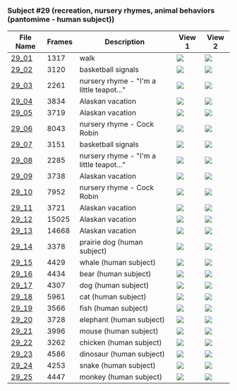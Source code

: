 ### Subject #29 (recreation, nursery rhymes, animal behaviors (pantomime - human subject))
|File Name|Frames|Description|View 1|View 2|
|-|-|-|-|-|
|[29_01](https://github.com/Shriinivas/cmubvh/raw/main/Sequence-020-029/29/Data/29_01.zip)|1317|walk|<img src="https://github.com/Shriinivas/cmubvhgifs/blob/main/Sequence-020-029/29/29_01_0.gif"/>|<img src="https://github.com/Shriinivas/cmubvhgifs/blob/main/Sequence-020-029/29/29_01_1.gif"/>|
|[29_02](https://github.com/Shriinivas/cmubvh/raw/main/Sequence-020-029/29/Data/29_02.zip)|3120|basketball signals|<img src="https://github.com/Shriinivas/cmubvhgifs/blob/main/Sequence-020-029/29/29_02_0.gif"/>|<img src="https://github.com/Shriinivas/cmubvhgifs/blob/main/Sequence-020-029/29/29_02_1.gif"/>|
|[29_03](https://github.com/Shriinivas/cmubvh/raw/main/Sequence-020-029/29/Data/29_03.zip)|2261|nursery rhyme - "I'm a little teapot..."|<img src="https://github.com/Shriinivas/cmubvhgifs/blob/main/Sequence-020-029/29/29_03_0.gif"/>|<img src="https://github.com/Shriinivas/cmubvhgifs/blob/main/Sequence-020-029/29/29_03_1.gif"/>|
|[29_04](https://github.com/Shriinivas/cmubvh/raw/main/Sequence-020-029/29/Data/29_04.zip)|3834|Alaskan vacation|<img src="https://github.com/Shriinivas/cmubvhgifs/blob/main/Sequence-020-029/29/29_04_0.gif"/>|<img src="https://github.com/Shriinivas/cmubvhgifs/blob/main/Sequence-020-029/29/29_04_1.gif"/>|
|[29_05](https://github.com/Shriinivas/cmubvh/raw/main/Sequence-020-029/29/Data/29_05.zip)|3719|Alaskan vacation|<img src="https://github.com/Shriinivas/cmubvhgifs/blob/main/Sequence-020-029/29/29_05_0.gif"/>|<img src="https://github.com/Shriinivas/cmubvhgifs/blob/main/Sequence-020-029/29/29_05_1.gif"/>|
|[29_06](https://github.com/Shriinivas/cmubvh/raw/main/Sequence-020-029/29/Data/29_06.zip)|8043|nursery rhyme - Cock Robin|<img src="https://github.com/Shriinivas/cmubvhgifs/blob/main/Sequence-020-029/29/29_06_0.gif"/>|<img src="https://github.com/Shriinivas/cmubvhgifs/blob/main/Sequence-020-029/29/29_06_1.gif"/>|
|[29_07](https://github.com/Shriinivas/cmubvh/raw/main/Sequence-020-029/29/Data/29_07.zip)|3151|basketball signals|<img src="https://github.com/Shriinivas/cmubvhgifs/blob/main/Sequence-020-029/29/29_07_0.gif"/>|<img src="https://github.com/Shriinivas/cmubvhgifs/blob/main/Sequence-020-029/29/29_07_1.gif"/>|
|[29_08](https://github.com/Shriinivas/cmubvh/raw/main/Sequence-020-029/29/Data/29_08.zip)|2285|nursery rhyme - "I'm a little teapot..."|<img src="https://github.com/Shriinivas/cmubvhgifs/blob/main/Sequence-020-029/29/29_08_0.gif"/>|<img src="https://github.com/Shriinivas/cmubvhgifs/blob/main/Sequence-020-029/29/29_08_1.gif"/>|
|[29_09](https://github.com/Shriinivas/cmubvh/raw/main/Sequence-020-029/29/Data/29_09.zip)|3738|Alaskan vacation|<img src="https://github.com/Shriinivas/cmubvhgifs/blob/main/Sequence-020-029/29/29_09_0.gif"/>|<img src="https://github.com/Shriinivas/cmubvhgifs/blob/main/Sequence-020-029/29/29_09_1.gif"/>|
|[29_10](https://github.com/Shriinivas/cmubvh/raw/main/Sequence-020-029/29/Data/29_10.zip)|7952|nursery rhyme - Cock Robin|<img src="https://github.com/Shriinivas/cmubvhgifs/blob/main/Sequence-020-029/29/29_10_0.gif"/>|<img src="https://github.com/Shriinivas/cmubvhgifs/blob/main/Sequence-020-029/29/29_10_1.gif"/>|
|[29_11](https://github.com/Shriinivas/cmubvh/raw/main/Sequence-020-029/29/Data/29_11.zip)|3721|Alaskan vacation|<img src="https://github.com/Shriinivas/cmubvhgifs/blob/main/Sequence-020-029/29/29_11_0.gif"/>|<img src="https://github.com/Shriinivas/cmubvhgifs/blob/main/Sequence-020-029/29/29_11_1.gif"/>|
|[29_12](https://github.com/Shriinivas/cmubvh/raw/main/Sequence-020-029/29/Data/29_12.zip)|15025|Alaskan vacation|<img src="https://github.com/Shriinivas/cmubvhgifs/blob/main/Sequence-020-029/29/29_12_0.gif"/>|<img src="https://github.com/Shriinivas/cmubvhgifs/blob/main/Sequence-020-029/29/29_12_1.gif"/>|
|[29_13](https://github.com/Shriinivas/cmubvh/raw/main/Sequence-020-029/29/Data/29_13.zip)|14668|Alaskan vacation|<img src="https://github.com/Shriinivas/cmubvhgifs/blob/main/Sequence-020-029/29/29_13_0.gif"/>|<img src="https://github.com/Shriinivas/cmubvhgifs/blob/main/Sequence-020-029/29/29_13_1.gif"/>|
|[29_14](https://github.com/Shriinivas/cmubvh/raw/main/Sequence-020-029/29/Data/29_14.zip)|3378|prairie dog (human subject)|<img src="https://github.com/Shriinivas/cmubvhgifs/blob/main/Sequence-020-029/29/29_14_0.gif"/>|<img src="https://github.com/Shriinivas/cmubvhgifs/blob/main/Sequence-020-029/29/29_14_1.gif"/>|
|[29_15](https://github.com/Shriinivas/cmubvh/raw/main/Sequence-020-029/29/Data/29_15.zip)|4429|whale (human subject)|<img src="https://github.com/Shriinivas/cmubvhgifs/blob/main/Sequence-020-029/29/29_15_0.gif"/>|<img src="https://github.com/Shriinivas/cmubvhgifs/blob/main/Sequence-020-029/29/29_15_1.gif"/>|
|[29_16](https://github.com/Shriinivas/cmubvh/raw/main/Sequence-020-029/29/Data/29_16.zip)|4434|bear (human subject)|<img src="https://github.com/Shriinivas/cmubvhgifs/blob/main/Sequence-020-029/29/29_16_0.gif"/>|<img src="https://github.com/Shriinivas/cmubvhgifs/blob/main/Sequence-020-029/29/29_16_1.gif"/>|
|[29_17](https://github.com/Shriinivas/cmubvh/raw/main/Sequence-020-029/29/Data/29_17.zip)|4307|dog (human subject)|<img src="https://github.com/Shriinivas/cmubvhgifs/blob/main/Sequence-020-029/29/29_17_0.gif"/>|<img src="https://github.com/Shriinivas/cmubvhgifs/blob/main/Sequence-020-029/29/29_17_1.gif"/>|
|[29_18](https://github.com/Shriinivas/cmubvh/raw/main/Sequence-020-029/29/Data/29_18.zip)|5961|cat (human subject)|<img src="https://github.com/Shriinivas/cmubvhgifs/blob/main/Sequence-020-029/29/29_18_0.gif"/>|<img src="https://github.com/Shriinivas/cmubvhgifs/blob/main/Sequence-020-029/29/29_18_1.gif"/>|
|[29_19](https://github.com/Shriinivas/cmubvh/raw/main/Sequence-020-029/29/Data/29_19.zip)|3566|fish (human subject)|<img src="https://github.com/Shriinivas/cmubvhgifs/blob/main/Sequence-020-029/29/29_19_0.gif"/>|<img src="https://github.com/Shriinivas/cmubvhgifs/blob/main/Sequence-020-029/29/29_19_1.gif"/>|
|[29_20](https://github.com/Shriinivas/cmubvh/raw/main/Sequence-020-029/29/Data/29_20.zip)|3728|elephant (human subject)|<img src="https://github.com/Shriinivas/cmubvhgifs/blob/main/Sequence-020-029/29/29_20_0.gif"/>|<img src="https://github.com/Shriinivas/cmubvhgifs/blob/main/Sequence-020-029/29/29_20_1.gif"/>|
|[29_21](https://github.com/Shriinivas/cmubvh/raw/main/Sequence-020-029/29/Data/29_21.zip)|3996|mouse (human subject)|<img src="https://github.com/Shriinivas/cmubvhgifs/blob/main/Sequence-020-029/29/29_21_0.gif"/>|<img src="https://github.com/Shriinivas/cmubvhgifs/blob/main/Sequence-020-029/29/29_21_1.gif"/>|
|[29_22](https://github.com/Shriinivas/cmubvh/raw/main/Sequence-020-029/29/Data/29_22.zip)|3262|chicken (human subject)|<img src="https://github.com/Shriinivas/cmubvhgifs/blob/main/Sequence-020-029/29/29_22_0.gif"/>|<img src="https://github.com/Shriinivas/cmubvhgifs/blob/main/Sequence-020-029/29/29_22_1.gif"/>|
|[29_23](https://github.com/Shriinivas/cmubvh/raw/main/Sequence-020-029/29/Data/29_23.zip)|4586|dinosaur (human subject)|<img src="https://github.com/Shriinivas/cmubvhgifs/blob/main/Sequence-020-029/29/29_23_0.gif"/>|<img src="https://github.com/Shriinivas/cmubvhgifs/blob/main/Sequence-020-029/29/29_23_1.gif"/>|
|[29_24](https://github.com/Shriinivas/cmubvh/raw/main/Sequence-020-029/29/Data/29_24.zip)|4253|snake (human subject)|<img src="https://github.com/Shriinivas/cmubvhgifs/blob/main/Sequence-020-029/29/29_24_0.gif"/>|<img src="https://github.com/Shriinivas/cmubvhgifs/blob/main/Sequence-020-029/29/29_24_1.gif"/>|
|[29_25](https://github.com/Shriinivas/cmubvh/raw/main/Sequence-020-029/29/Data/29_25.zip)|4447|monkey (human subject)|<img src="https://github.com/Shriinivas/cmubvhgifs/blob/main/Sequence-020-029/29/29_25_0.gif"/>|<img src="https://github.com/Shriinivas/cmubvhgifs/blob/main/Sequence-020-029/29/29_25_1.gif"/>|
